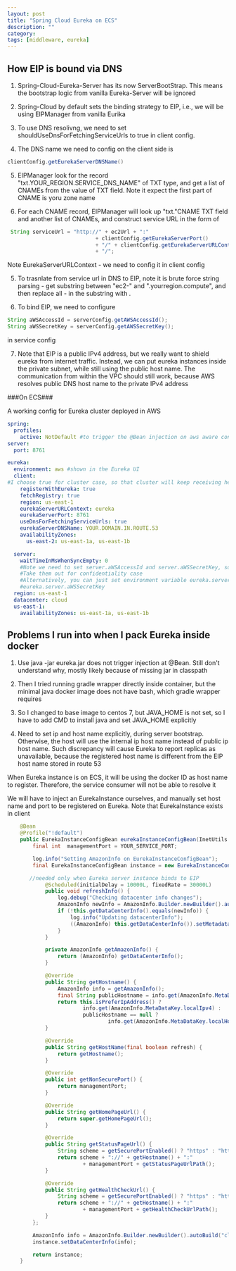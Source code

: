 ```yaml
---
layout: post
title: "Spring Cloud Eureka on ECS"
description: ""
category: 
tags: [middleware, eureka]
---
```


How EIP is bound via DNS
-----------
1. Spring-Cloud-Eureka-Server has its now ServerBootStrap. This means the bootstrap logic from vanilla Eureka-Server will be ignored

2. Spring-Cloud by default sets the binding strategy to EIP, i.e., we will be using EIPManager from vanilla Eurika

3. To use DNS resolivng, we need to set shouldUseDnsForFetchingServiceUrls to true in client config. 

4. The DNS name we need to config on the client side is 

```java
clientConfig.getEurekaServerDNSName()
```
5. EIPManager look for the record "txt.YOUR_REGION.SERVICE_DNS_NAME" of TXT type, and get a list of CNAMEs from the value of TXT field. Note it expect the first part of CNAME is yoru zone name

6. For each CNAME record, EIPManager will look up "txt."CNAME TXT field and another list of CNAMEs, and construct service URL in the form of 

```java
 String serviceUrl = "http://" + ec2Url + ":"
                            + clientConfig.getEurekaServerPort()
                            + "/" + clientConfig.getEurekaServerURLContext()
                            + "/";
```
Note EurekaServerURLContext - we need to config it in client config

5. To trasnlate from service url in DNS to EIP, note it is brute force string parsing - get substring between "ec2-" and ".yourregion.compute", and then replace all - in the substring with .

6. To bind EIP, we need to configure 

```java        
String aWSAccessId = serverConfig.getAWSAccessId();
String aWSSecretKey = serverConfig.getAWSSecretKey();
```
in service config

7. Note that EIP is a public IPv4 address, but we really want to shield eureka from internet traffic. Instead, we can put eureka instances inside the private subnet, while still using the public host name. The communication from within the VPC should still work, because AWS resolves public DNS host name to the private IPv4 address


###On ECS###

A working config for Eureka cluster deployed in AWS

```yaml
spring:
  profiles:
    active: NotDefault #to trigger the @Bean injection on aws aware context
server:
  port: 8761

eureka:
  environment: aws #shown in the Eureka UI
  client:
#I choose true for cluster case, so that cluster will keep receiving heartbeats and some false alarms will not be raised
    registerWithEureka: true 
    fetchRegistry: true
    region: us-east-1
    eurekaServerURLContext: eureka
    eurekaServerPort: 8761
    useDnsForFetchingServiceUrls: true
    eurekaServerDNSName: YOUR.DOMAIN.IN.ROUTE.53
    availabilityZones:
      us-east-2: us-east-1a, us-east-1b

  server:
    waitTimeInMsWhenSyncEmpty: 0
    #Note we need to set server.aWSAccessId and server.aWSSecretKey, so that the instance can bind to an EIP
    #Take them out for confidentiality case
    #Alternatively, you can just set environment variable eureka.server.aWSAccessId and 
    #eureka.server.aWSSecretKey
  region: us-east-1
  datacenter: cloud
  us-east-1:
    availabilityZones: us-east-1a, us-east-1b
```

Problems I run into when I pack Eureka inside docker
--------------
1. Use java -jar eureka.jar does not trigger injection at @Bean. Still don't understand why, mostly likely because of missing jar in classpath

2. Then I tried running gradle wrapper directly inside container, but the minimal java docker image does not have bash, which gradle wrapper requires

3. So I changed to base image to centos 7, but JAVA_HOME is not set, so I have to add CMD to install java and set JAVA_HOME explicitly

4. Need to set ip and host name explicitly, during server bootstrap. Otherwise, the host will use the internal ip host name instead of public ip host name. Such discrepancy will cause Eureka to report replicas as unavailable, because the registered host name is different from the EIP host name stored in route 53 


When Eureka instance is on ECS, it will be using the docker ID as host name to register. Therefore, the service consumer will not be able to resolve it

We will have to inject an EurekaInstance ourselves, and manually set host name and port to be registered on Eureka. Note that EurekaInstance exists in client

```java
    @Bean
    @Profile("!default")
    public EurekaInstanceConfigBean eurekaInstanceConfigBean(InetUtils utils) {
        final int  managementPort = YOUR_SERVICE_PORT;

        log.info("Setting AmazonInfo on EurekaInstanceConfigBean");
        final EurekaInstanceConfigBean instance = new EurekaInstanceConfigBean(utils) {

	   //needed only when Eureka server instance binds to EIP
            @Scheduled(initialDelay = 10000L, fixedRate = 30000L)
            public void refreshInfo() {
                log.debug("Checking datacenter info changes");
                AmazonInfo newInfo = AmazonInfo.Builder.newBuilder().autoBuild("eureka");
                if (!this.getDataCenterInfo().equals(newInfo)) {
                    log.info("Updating datacenterInfo");
                    ((AmazonInfo) this.getDataCenterInfo()).setMetadata(newInfo.getMetadata());
                }
            }

            private AmazonInfo getAmazonInfo() {
                return (AmazonInfo) getDataCenterInfo();
            }

            @Override
            public String getHostname() {
                AmazonInfo info = getAmazonInfo();
                final String publicHostname = info.get(AmazonInfo.MetaDataKey.publicHostname);
                return this.isPreferIpAddress() ?
                        info.get(AmazonInfo.MetaDataKey.localIpv4) :
                        publicHostname == null ?
                                info.get(AmazonInfo.MetaDataKey.localHostname) : publicHostname;
            }

            @Override
            public String getHostName(final boolean refresh) {
                return getHostname();
            }

            @Override
            public int getNonSecurePort() {
                return managementPort;
            }

            @Override
            public String getHomePageUrl() {
                return super.getHomePageUrl();
            }

            @Override
            public String getStatusPageUrl() {
                String scheme = getSecurePortEnabled() ? "https" : "http";
                return scheme + "://" + getHostname() + ":"
                        + managementPort + getStatusPageUrlPath();
            }

            @Override
            public String getHealthCheckUrl() {
                String scheme = getSecurePortEnabled() ? "https" : "http";
                return scheme + "://" + getHostname() + ":"
                        + managementPort + getHealthCheckUrlPath();
            }
        };

        AmazonInfo info = AmazonInfo.Builder.newBuilder().autoBuild("cloudconfig");
        instance.setDataCenterInfo(info);

        return instance;
    }


```
